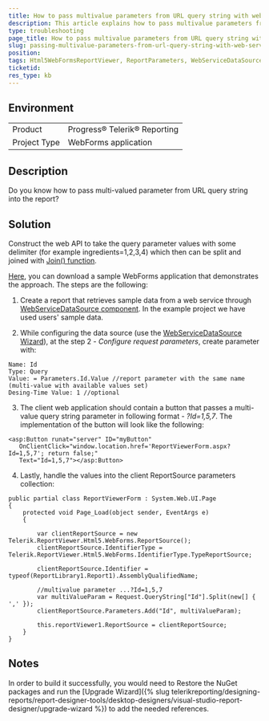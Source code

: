 ```yaml
---
title: How to pass multivalue parameters from URL query string with web service data source
description: This article explains how to pass multivalue parameters from URL query string to the report
type: troubleshooting
page_title: How to pass multivalue parameters from URL query string with web service data source
slug: passing-multivalue-parameters-from-url-query-string-with-web-service-data-source
position: 
tags: Html5WebFormsReportViewer, ReportParameters, WebServiceDataSource
ticketid: 
res_type: kb
---
```


## Environment
<table>
	<tr>
		<td>Product</td>
		<td>Progress® Telerik® Reporting </td>
	</tr>
  <tr>
		<td>Project Type</td>
		<td>WebForms application</td>
	</tr>
</table>

## Description
Do you know how to pass multi-valued parameter from URL query string into the report? 

## Solution
Construct the web API to take the query parameter values with some delimiter (for example ingredients=1,2,3,4) which then can be split and joined with [Join() function](../expressions-text-functions).

[Here](https://www.telerik.com/docs/default-source/knowledgebasearticleattachments/reporting/getparametersfromurl.zip?sfvrsn=daccb1e8_2), you can download a sample WebForms application that demonstrates the approach. The steps are the following:

1. Create a report that retrieves sample data from a web service through [WebServiceDataSource component](../webservicedatasource-component). In the example project we have used users' sample data. 

2. While configuring the data source (use the [WebServiceDataSource Wizard](../webservicedatasource-wizard)), at the step 2 - *Configure request parameters*, create parameter with:

  ```
  Name: Id
  Type: Query
  Value: = Parameters.Id.Value //report parameter with the same name (multi-value with available values set)
  Desing-Time Value: 1 //optional
  ```
3. The client web application should contain a button that passes a multi-value query string parameter in following format - *?Id=1,5,7*. The implementation of the button will look like the following:

  ```CSharp
  <asp:Button runat="server" ID="myButton"
     OnClientClick="window.location.href='ReportViewerForm.aspx?Id=1,5,7'; return false;"
     Text="Id=1,5,7"></asp:Button>
  ```
4. Lastly, handle the values into the client ReportSource parameters collection:

  ``` CSharp
  public partial class ReportViewerForm : System.Web.UI.Page
  {
      protected void Page_Load(object sender, EventArgs e)
      {

          var clientReportSource = new Telerik.ReportViewer.Html5.WebForms.ReportSource();
          clientReportSource.IdentifierType = Telerik.ReportViewer.Html5.WebForms.IdentifierType.TypeReportSource;

          clientReportSource.Identifier = typeof(ReportLibrary1.Report1).AssemblyQualifiedName;

          //multivalue parameter ...?Id=1,5,7
          var multiValueParam = Request.QueryString["Id"].Split(new[] { ',' });
          clientReportSource.Parameters.Add("Id", multiValueParam);

          this.reportViewer1.ReportSource = clientReportSource;
      }
  }
  ```
  
## Notes 

In order to build it successfully, you would need to Restore the NuGet packages and run the [Upgrade Wizard]({% slug telerikreporting/designing-reports/report-designer-tools/desktop-designers/visual-studio-report-designer/upgrade-wizard %}) to add the needed references.
